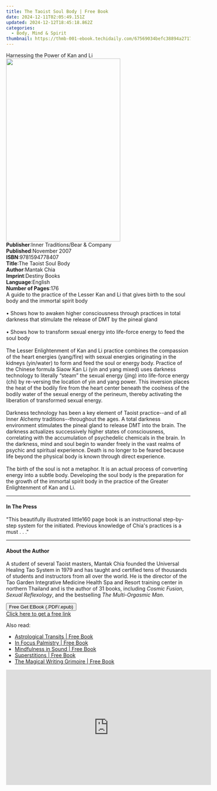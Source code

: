 ```yaml
---
title: The Taoist Soul Body | Free Book
date: 2024-12-11T02:05:49.151Z
updated: 2024-12-12T18:45:18.862Z
categories:
  - Body, Mind & Spirit
thumbnail: https://thmb-001-ebook.techidaily.com/67569034befc38894a2717f4273feea8b23c3994c79556489748afe895fd441d.jpg
---
```

<main id="book-container">
  <div class="flex flex-col">
    <div class="book-brief flex-1 py-6 px-4 sm:p-6 md:py-10 md:px-8">
      <!-- brief-->
      <div class="book-brief-main">Harnessing the Power of Kan and Li</div>
    </div>
    <div
      class="book-meta-info flex-1 grid gap-4 col-start-1 col-end-3 row-start-1 sm:mb-6 sm:grid-cols-4 lg:gap-6 lg:col-start-2 lg:row-end-6 lg:row-span-6 lg:mb-0"
    >
      <div
        class="book-meta-info-left place-content-center mt-4 p-4 text-sm leading-6 col-start-2 col-span-2 dark:text-slate-400"
      >
        <img
          class="w-full h-500 object-cover rounded-lg sm:h-255 sm:col-span-2 lg:col-span-full"
          src="https://img-001-ebook.techidaily.com/402add23408e5a7af726f87ec8381ceff11b3ef6e1540482b1ac2cf97ec3060b.jpg"
          alt=""
          width="312"
          height="500"
        />
      </div>
      <div
        class="book-meta-info-right mt-2 col-start-1 row-start-2 col-span-3 self-center"
      >
        <!-- meta data  -->
        <div class="flex flex-col px-4 md:px-8">
          <div class="flex-1">
            <strong>Publisher</strong>:<span class="px-2"
              >Inner Traditions/Bear &amp; Company</span
            >
          </div>
          <div class="flex-1">
            <strong>Published</strong>:<span class="px-2">November 2007</span>
          </div>
          <div class="flex-1">
            <strong>ISBN</strong>:<span class="px-2">9781594778407</span>
          </div>
          <div class="flex-1">
            <strong>Title</strong>:<span class="px-2"
              >The Taoist Soul Body</span
            >
          </div>
          <div class="flex-1">
            <strong>Author</strong>:<span class="px-2">Mantak Chia</span>
          </div>
          <div class="flex-1">
            <strong>Imprint</strong>:<span class="px-2">Destiny Books</span>
          </div>
          <div class="flex-1">
            <strong>Language</strong>:<span class="px-2">English</span>
          </div>
          <div class="flex-1">
            <strong>Number of Pages</strong>:<span class="px-2">176</span>
          </div>
        </div>
      </div>
    </div>
    <div class="book-description flex-1 py-6 px-4 sm:p-6 md:py-10 md:px-8">
      <div class="book-description-main">
        <div accordion-content="" id="description">
          A guide to the practice of the Lesser Kan and Li that gives birth to
          the soul body and the immortal spirit body <br /><br />• Shows how to
          awaken higher consciousness through practices in total darkness that
          stimulate the release of DMT by the pineal gland <br /><br />• Shows
          how to transform sexual energy into life-force energy to feed the soul
          body <br /><br />The Lesser Enlightenment of Kan and Li practice
          combines the compassion of the heart energies (yang/fire) with sexual
          energies originating in the kidneys (yin/water) to form and feed the
          soul or energy body. Practice of the Chinese formula Siaow Kan Li (yin
          and yang mixed) uses darkness technology to literally “steam” the
          sexual energy (jing) into life-force energy (chi) by re-versing the
          location of yin and yang power. This inversion places the heat of the
          bodily fire from the heart center beneath the coolness of the bodily
          water of the sexual energy of the perineum, thereby activating the
          liberation of transformed sexual energy.<br /><br />Darkness
          technology has been a key element of Taoist practice--and of all Inner
          Alchemy traditions--throughout the ages. A total darkness environment
          stimulates the pineal gland to release DMT into the brain. The
          darkness actualizes successively higher states of consciousness,
          correlating with the accumulation of psychedelic chemicals in the
          brain. In the darkness, mind and soul begin to wander freely in the
          vast realms of psychic and spiritual experience. Death is no longer to
          be feared because life beyond the physical body is known through
          direct experience.<br /><br />The birth of the soul is not a metaphor.
          It is an actual process of converting energy into a subtle body.
          Developing the soul body is the preparation for the growth of the
          immortal spirit body in the practice of the Greater Enlightenment of
          Kan and Li.
        </div>
        <div class="accordion-fader"></div>
      </div>
    </div>
    <div class="book-excerpts flex-1 py-6 px-4 sm:p-6 md:py-10 md:px-8">
      <!-- excerpts-->
      <div class="book-excerpts-main">
        <hr />
        <h4 class="placeholder placeholder-heading">
          <span>In The Press</span>
        </h4>
        <p>
          "This beautifully illustrated little160 page book is an instructional
          step-by-step system for the initiated. Previous knowledge of Chia's
          practices is a must . . ."
        </p>
      </div>
    </div>
    <div class="book-about-author flex-1 py-6 px-4 sm:p-6 md:py-10 md:px-8">
      <!-- about author-->
      <div class="book-main-author-main">
        <hr />
        <h4 class="placeholder placeholder-heading">
          <span>About the Author</span>
        </h4>
        <p>
          A student of several Taoist masters, Mantak Chia founded the Universal
          Healing Tao System in 1979 and has taught and certified tens of
          thousands of students and instructors from all over the world. He is
          the director of the Tao Garden Integrative Medicine Health Spa and
          Resort training center in northern Thailand and is the author of 31
          books, including <i>Cosmic Fusion</i>, <i>Sexual Reflexology</i>, and
          the bestselling <i>The Multi-Orgasmic Man</i>.
        </p>
      </div>
    </div>
    <div class="book-free-get flex-1 py-6 px-4 sm:p-6 md:py-10 md:px-8">
      <button
        id="btn-free-get"
        class="bg-blue-500 hover:bg-blue-700 text-white font-bold py-2 px-4 rounded"
      >
        Free Get EBook (.PDF/.epub)
      </button>
      <div id="countdown-display" class="px-2 text-lg mt-2"></div>
      <a
        id="free-link"
        class="hidden bg-blue-500 hover:bg-blue-700 text-white font-bold py-2 px-4 rounded"
        href="https://www.ebooks.com/en-us/book/95782603/the-taoist-soul-body/mantak-chia/"
        target="_blank"
        >Click here to get a free link</a
      >
    </div>
    <script>
      let countdownTime = 0;
      let countdownInterval = null;
      document
        .getElementById('btn-free-get')
        .addEventListener('click', startCountdown);
      function startCountdown() {
        countdownTime = new Date().getTime() + 60000 * 3;
        countdownInterval = setInterval(updateCountdown, 1000);
        document.getElementById('btn-free-get').disabled = true;
        document
          .getElementById('btn-free-get')
          .classList.add('bg-gray-500', 'cursor-not-allowed');
      }
      function updateCountdown() {
        let currentTime = new Date().getTime();
        let timeLeft = countdownTime - currentTime;
        let secondsLeft = Math.floor(timeLeft / 1000);
        document.getElementById('countdown-display').innerHTML =
          `Remaining time: ${secondsLeft} seconds.`;
        if (secondsLeft <= 0) {
          clearInterval(countdownInterval);
          document.getElementById('btn-free-get').classList.add('hidden');
          document.getElementById('free-link').classList.remove('hidden');
          document.getElementById('countdown-display').innerHTML = '';
        }
      }
    </script>
  </div>
</main>

<ins class="adsbygoogle"
      style="display:block"
      data-ad-client="ca-pub-7571918770474297"
      data-ad-slot="8358498916"
      data-ad-format="auto"
      data-full-width-responsive="true"></ins>
    

<span class="atpl-alsoreadstyle">Also read:</span>
<div><ul>
<li><a href="https://novels-ebooks.techidaily.com/210198803-9781627882798-astrological-transits/"><u>Astrological Transits | Free Book</u></a></li>
<li><a href="https://novels-ebooks.techidaily.com/210198730-9780760361184-in-focus-palmistry/"><u>In Focus Palmistry | Free Book</u></a></li>
<li><a href="https://novels-ebooks.techidaily.com/210198702-9781782409984-mindfulness-in-sound/"><u>Mindfulness in Sound | Free Book</u></a></li>
<li><a href="https://novels-ebooks.techidaily.com/210198706-9780760366295-superstitions/"><u>Superstitions | Free Book</u></a></li>
<li><a href="https://novels-ebooks.techidaily.com/210198728-9781631598432-the-magical-writing-grimoire/"><u>The Magical Writing Grimoire | Free Book</u></a></li>
</ul></div>

<!-- affiliate ads begin -->
<iframe width="560" height="315" src="https://www.youtube.com/embed/nmj7aVvEeAs?si=OcR7USXKGyLcn09q" title="YouTube video player" frameborder="0" allow="accelerometer; autoplay; clipboard-write; encrypted-media; gyroscope; picture-in-picture; web-share" referrerpolicy="strict-origin-when-cross-origin" allowfullscreen></iframe>
<!-- affiliate ads end -->


